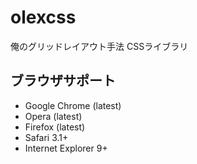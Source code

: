 # olexcss
俺のグリッドレイアウト手法 CSSライブラリ

## ブラウザサポート
- Google Chrome (latest)
- Opera (latest)
- Firefox (latest)
- Safari 3.1+
- Internet Explorer 9+
